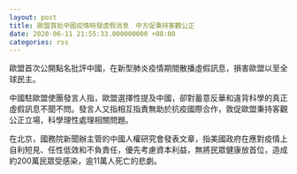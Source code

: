 ```yaml
---
layout: post
title: 歐盟首批中國疫情時發虛假消息　中方促秉持客觀公正
date: 2020-06-11 21:55:33.000000000 +08:00
categories: rss
---
```


歐盟首次公開點名批評中國，在新型肺炎疫情期間散播虛假訊息，損害歐盟以至全球民主。

中國駐歐盟使團發言人指，歐盟選擇性提及中國，卻對蓄意反華和違背科學的真正虛假訊息不聞不問。發言人又指相互指責無助於抗疫國際合作，敦促歐盟秉持客觀公正立場，科學理性處理相關問題。

在北京，國務院新聞辦主管的中國人權研究會發表文章，指美國政府在應對疫情上自利短見、任性低效和不負責任，優先考慮資本利益，無將民眾健康放首位，造成約200萬民眾受感染，逾11萬人死亡的悲劇。

